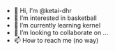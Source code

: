 - 👋 Hi, I’m @ketai-dhr
- 👀 I’m interested in basketball
- 🌱 I’m currently learning kernel
- 💞️ I’m looking to collaborate on ...
- 📫 How to reach me (no way)

<!---
ketai-dhr/ketai-dhr is a ✨ special ✨ repository because its `README.md` (this file) appears on your GitHub profile.
You can click the Preview link to take a look at your changes.
--->
